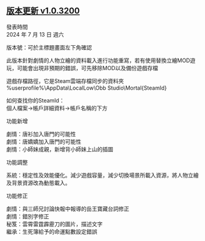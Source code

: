 ## [版本更新 v1.0.3200](https://store.steampowered.com/news/app/1859910/view/4352249866651241624?l=tchinese)

發表時間  
2024 年 7 月 13 日 週六  

版本號：可於主標題畫面左下角確認  

此版本針對劇情的人物立繪的資料載入進行功能重寫，若有使用替換立繪MOD遊玩，可能會出現非預期的錯誤，可先移除MOD以及備份遊戲存檔  

遊戲存檔路徑，它是Steam雲端存檔同步的資料夾  
%userprofile%\AppData\LocalLow\Obb Studio\Mortal\{SteamId}  

如何查找你的SteamId：  
個人檔案->帳戶詳細資料->帳戶名稱的下方  

功能新增  

劇情：唐衫加入唐門的可能性  
劇情：唐嬌嬌加入唐門的可能性  
劇情：小師妹成親，新增背小師妹上山的插圖  


功能調整  

系統：穩定性及效能優化。減少遊戲容量，減少切換場景所載入資源，將人物立繪及背景資源改為動態載入。  


功能修正  

劇情：與三師兄討論快報中報導的岳王寶藏台詞修正  
劇情：錯別字修正  
秘笈：雲霄雷霆霹靂刀的圖片，描述文字  
繼承：生死簿給予的命運點數設定錯誤  
